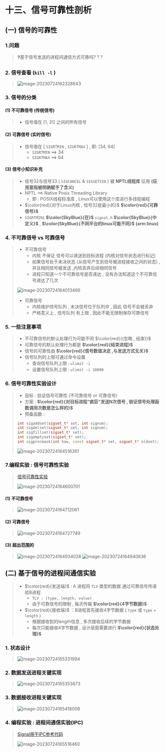 # 十三、信号可靠性剖析

## (一) 信号的可靠性

### 1.问题

>❓基于信号发送的进程间通信方式可靠吗? ? ?

### 2. 信号查看 (`kill -l` )

><img src="十三、信号可靠性剖析.assets/image-20230724162328643.png" alt="image-20230724162328643" />

### 3. 信号的分类

#### (1) 不可靠信号 (传统信号)

>- 信号值在 [1, 31] 之间的所有信号

#### (2) 可靠信号 (实时信号)

>- 信号值在 [ `SIGRTMIN` , `SIGRTMAX` ] , 即: [34, 64]
>   - `SIGRTMIN` ==> 34
>   - `SIGRTMAX` ==> 64

#### (3) 信号小知识补充

>- 信号32与信号33 ( `SIGCANCEL` & `SIGSETXID` ) 被 **NPTL线程库** 征用 **(征用意指被明确赋予了含义)**
>- NPTL ==> Native Posix Threading Library
>   - 即 : POSIX线程标准库 , Linux可以使用这个库进行多线程编程
>- $\color{red}{对于Linux内核 , 信号32是最小的}$ **$\color{red}{可靠信号}$**
>- `SIGRTMIN1` **$\color{SkyBlue}{在}$** `signal.h` **$\color{SkyBlue}{中定义}$** , **$\color{SkyBlue}{不同平台的linux可能不同}$** **(arm  linux)**

### 4. 不可靠信号 vs 可靠信号

>- 不可靠信号
>   - 内核 不保证 信号可以递送到目标进程 (内核对信号状态进行标记)
>   - 如果信号处于未决状态 (从信号产生到信号被进程接收之间的状态) , 并且相同信号被发送 ,内核丢弃后续相同信号
>   - 进程只知道一个不可靠信号是否递达 , 没有办法知道这个不可靠信号递达了几次
>
>
>
>
><img src="十三、信号可靠性剖析.assets/image-20230724164013466.png" alt="image-20230724164013466" />
>
>
>
>- 可靠信号
>   - 内核维护信号队列 , 未决信号位于队列中 , 因此 信号不会被丢弃
>   - 严格意义上 , 信号队列 有上限 , 因此不能无限制保存可靠信号

### 5. 一些注意事项

>- 不可靠信号的默认处理行为可能不同 $\color{red}{(忽略 , 结束)}$
>- 可靠信号的默认处理行为都是 **$\color{red}{结束进程}$**
>- 信号的可靠性由 **$\color{red}{信号数值决定 ,与发送方式无关}$**
>- 信号队列的上限可通过命令设置
>   - 查询信号队列上限 : `ulimit -i`
>   - 设置信号队列上限 : `ulimit -i 10000`
>

### 6. 信号可靠性实验设计

>- 目标 : 验证信号可靠性 (不可靠信号 or 可靠信号)
>- 方案 : **$\color{red}{对目标进程“疯狂”发送N次信号 , 验证信号处理函数调用次数是怎么样的}$**
>- 预备函数 : 
>
>```c++
>int sigaddset(sigset_t* set, int signum);
>int sigdelset(sigset_t* set, int signum);
>int sigfillset(sigset_t* set);
>int sigemptyset(sigset_t* set);
>int sigprocmask(int how, const sigset_t* set, sigset_t* oldset);
>```
>
><img src="十三、信号可靠性剖析.assets/image-20230724164516361.png" alt="image-20230724164516361" />

### 7.编程实验 : 信号可靠性实验

>[信号可靠性实验](https://github.com/WONGZEONJYU/Linux_System_Program/tree/main/10.Signal/13/reliability)
>
><img src="十三、信号可靠性剖析.assets/image-20230724164600701.png" alt="image-20230724164600701" />

#### (1) 不可靠信号

><img src="十三、信号可靠性剖析.assets/image-20230724164712061.png" alt="image-20230724164712061" />

#### (2) 可靠信号

><img src="十三、信号可靠性剖析.assets/image-20230724164727749.png" alt="image-20230724164727749" />

#### (3) 超出范围的

><img src="十三、信号可靠性剖析.assets/image-20230724164934028.png" alt="image-20230724164934028" />
>
><img src="十三、信号可靠性剖析.assets/image-20230724164940636.png" alt="image-20230724164940636" />

## (二) 基于信号的进程间通信实验

>- $\color{red}{发送端}$ : A 进程将 `TLV` 类型的数据 通过可靠信号传递给B进程
>   - `TLV : (type, length, value)`
>   - 由于可靠信号的限制 , 每次传输 **$\color{red}{4字节数据}$**
>- $\color{red}{接收端}$ ：B进程首先接收4字节数据 ( `type` 或 `type` + `length` )
>   - 根据接收到的length信息 , 多次接收后续的字节数据
>   - 每次只能接收4字节数据 , 设计层面需要进行 **$\color{red}{状态处理}$**

### 1. 状态设计

><img src="十三、信号可靠性剖析.assets/image-20230724165331994.png" alt="image-20230724165331994" />

### 2. 数据发送进程关键实现

><img src="十三、信号可靠性剖析.assets/image-20230724165353673.png" alt="image-20230724165353673" />

### 3. 数据接收进程关键实现

><img src="十三、信号可靠性剖析.assets/image-20230724165418008.png" alt="image-20230724165418008" />

### 4. 编程实验 : 进程间通信实验(IPC)

>[Signal用于IPC参考代码](https://github.com/WONGZEONJYU/Linux_System_Program/tree/main/10.Signal/13/ipc)
>
><img src="十三、信号可靠性剖析.assets/image-20230724165516460.png" alt="image-20230724165516460" />

